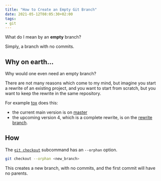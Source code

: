 ```yaml
---
title: "How to Create an Empty Git Branch"
date: 2021-05-12T08:05:30+02:00
tags:
- git
---
```


What do I mean by an **empty** branch?

Simply, a branch with no commits.

## Why on earth...

Why would one even need an empty branch?

There are not many reasons which come to my mind,
but imagine you start a rewrite of an existing project,
and you want to start from scratch,
but you want to keep the rewrite in the same repository.

For example [tox](https://github.com/tox-dev/tox) does this:
- the current main version is on [master](https://github.com/tox-dev/tox/tree/master)
- the upcoming version 4, which is a complete rewrite, is on the [rewrite branch](https://github.com/tox-dev/tox/tree/rewrite).

## How

The [`git checkout`](https://git-scm.com/docs/git-checkout#Documentation/git-checkout.txt---orphanltnewbranchgt) subcommand has an `--orphan` option.

```bash
git checkout --orphan <new_branch>
```

This creates a new branch, with no commits, and the first commit will have no parents.
